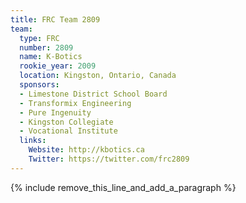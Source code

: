 ```yaml
---
title: FRC Team 2809
team:
  type: FRC
  number: 2809
  name: K-Botics
  rookie_year: 2009
  location: Kingston, Ontario, Canada
  sponsors:
  - Limestone District School Board
  - Transformix Engineering
  - Pure Ingenuity
  - Kingston Collegiate
  - Vocational Institute
  links:
    Website: http://kbotics.ca
    Twitter: https://twitter.com/frc2809
---
```


{% include remove_this_line_and_add_a_paragraph %}